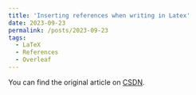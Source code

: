 ```yaml
---
title: 'Inserting references when writing in Latex'
date: 2023-09-23
permalink: /posts/2023-09-23
tags:
  - LaTeX
  - References
  - Overleaf
---
```

You can find the original article on [CSDN](https://blog.csdn.net/weixin_47986386/article/details/133199092?spm=1001.2014.3001.5501).
